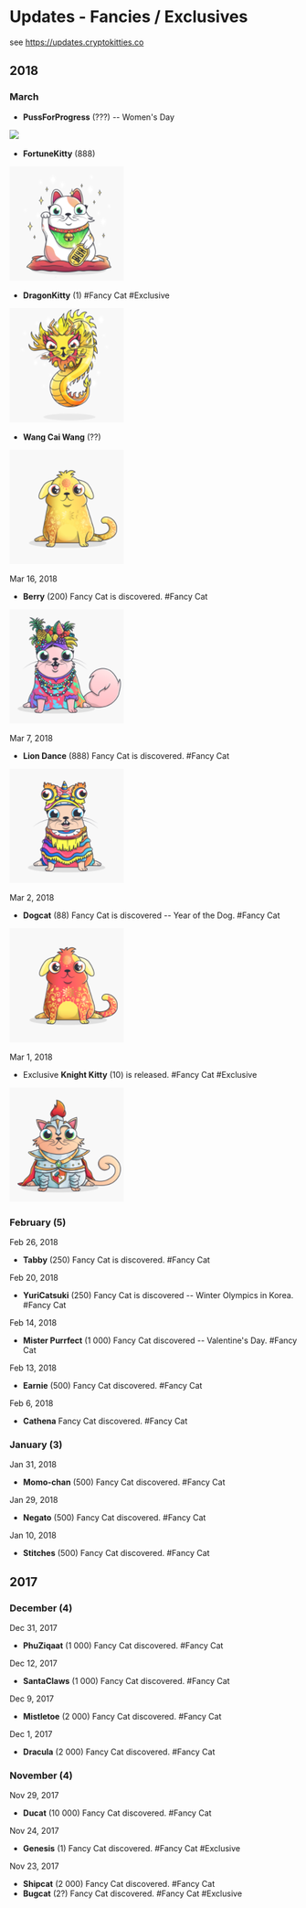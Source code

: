 # Updates - Fancies / Exclusives

see <https://updates.cryptokitties.co>

## 2018


### March


<!--  Mar ??, 2018 -->
- **PussForProgress** (???)  -- Women's Day

![](../i/fancy-pussforpgress.png)


<!--  Mar ??, 2018   use fortune cat ??-->
- **FortuneKitty** (888)

![](../i/fancy-fortunekitty.png)


<!--  Mar ??, 2018  ??-->
- **DragonKitty** (1)   #Fancy Cat #Exclusive

![](../i/fancy-dragonkitty.png)

<!--  Mar ??, 2018  ??-->
- **Wang Cai Wang** (??) 

![](../i/fancy-wangcaiwang.png)




Mar 16, 2018
- **Berry** (200) Fancy Cat is discovered. #Fancy Cat

![](../i/fancy-berry.png)


Mar 7, 2018
- **Lion Dance** (888) Fancy Cat is discovered. #Fancy Cat

![](../i/fancy-liondance.png)

Mar 2, 2018
- **Dogcat** (88) Fancy Cat is discovered -- Year of the Dog. #Fancy Cat

![](../i/fancy-wangxingye.png)

<!-- fix: rename to dogcat or DogCat !!! -->

Mar 1, 2018
- Exclusive **Knight Kitty** (10) is released. #Fancy Cat #Exclusive

![](../i/fancy-knightkitty.png)



### February (5)

Feb 26, 2018
- **Tabby** (250) Fancy Cat is discovered.  #Fancy Cat

Feb 20, 2018
- **YuriCatsuki** (250) Fancy Cat is discovered -- Winter Olympics in Korea.  #Fancy Cat

Feb 14, 2018
- **Mister Purrfect** (1 000) Fancy Cat discovered -- Valentine's Day.  #Fancy Cat

Feb 13, 2018
- **Earnie** (500) Fancy Cat discovered.  #Fancy Cat

Feb 6, 2018
- **Cathena** Fancy Cat discovered.  #Fancy Cat


### January (3)

Jan 31, 2018
- **Momo-chan** (500) Fancy Cat discovered.   #Fancy Cat

Jan 29, 2018
- **Negato** (500) Fancy Cat discovered.  #Fancy Cat

Jan 10, 2018
- **Stitches** (500) Fancy Cat discovered.  #Fancy Cat

## 2017

### December (4)

Dec 31, 2017
- **PhuZiqaat**  (1 000) Fancy Cat discovered. #Fancy Cat

Dec 12, 2017
- **SantaClaws**  (1 000) Fancy Cat discovered.  #Fancy Cat

Dec 9, 2017
- **Mistletoe**  (2 000) Fancy Cat discovered.  #Fancy Cat

Dec 1, 2017
- **Dracula** (2 000) Fancy Cat discovered.  #Fancy Cat


### November (4)

Nov 29, 2017
- **Ducat** (10 000) Fancy Cat discovered. #Fancy Cat

Nov 24, 2017
- **Genesis** (1) Fancy Cat discovered.  #Fancy Cat #Exclusive

Nov 23, 2017
- **Shipcat** (2 000)  Fancy Cat discovered.  #Fancy Cat
- **Bugcat** (2?)  Fancy Cat discovered.  #Fancy Cat #Exclusive
